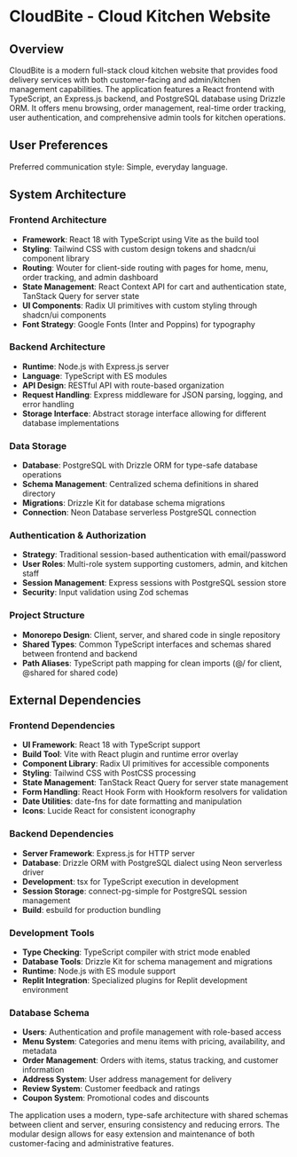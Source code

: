 # CloudBite - Cloud Kitchen Website

## Overview

CloudBite is a modern full-stack cloud kitchen website that provides food delivery services with both customer-facing and admin/kitchen management capabilities. The application features a React frontend with TypeScript, an Express.js backend, and PostgreSQL database using Drizzle ORM. It offers menu browsing, order management, real-time order tracking, user authentication, and comprehensive admin tools for kitchen operations.

## User Preferences

Preferred communication style: Simple, everyday language.

## System Architecture

### Frontend Architecture
- **Framework**: React 18 with TypeScript using Vite as the build tool
- **Styling**: Tailwind CSS with custom design tokens and shadcn/ui component library
- **Routing**: Wouter for client-side routing with pages for home, menu, order tracking, and admin dashboard
- **State Management**: React Context API for cart and authentication state, TanStack Query for server state
- **UI Components**: Radix UI primitives with custom styling through shadcn/ui components
- **Font Strategy**: Google Fonts (Inter and Poppins) for typography

### Backend Architecture
- **Runtime**: Node.js with Express.js server
- **Language**: TypeScript with ES modules
- **API Design**: RESTful API with route-based organization
- **Request Handling**: Express middleware for JSON parsing, logging, and error handling
- **Storage Interface**: Abstract storage interface allowing for different database implementations

### Data Storage
- **Database**: PostgreSQL with Drizzle ORM for type-safe database operations
- **Schema Management**: Centralized schema definitions in shared directory
- **Migrations**: Drizzle Kit for database schema migrations
- **Connection**: Neon Database serverless PostgreSQL connection

### Authentication & Authorization
- **Strategy**: Traditional session-based authentication with email/password
- **User Roles**: Multi-role system supporting customers, admin, and kitchen staff
- **Session Management**: Express sessions with PostgreSQL session store
- **Security**: Input validation using Zod schemas

### Project Structure
- **Monorepo Design**: Client, server, and shared code in single repository
- **Shared Types**: Common TypeScript interfaces and schemas shared between frontend and backend
- **Path Aliases**: TypeScript path mapping for clean imports (@/ for client, @shared for shared code)

## External Dependencies

### Frontend Dependencies
- **UI Framework**: React 18 with TypeScript support
- **Build Tool**: Vite with React plugin and runtime error overlay
- **Component Library**: Radix UI primitives for accessible components
- **Styling**: Tailwind CSS with PostCSS processing
- **State Management**: TanStack React Query for server state management
- **Form Handling**: React Hook Form with Hookform resolvers for validation
- **Date Utilities**: date-fns for date formatting and manipulation
- **Icons**: Lucide React for consistent iconography

### Backend Dependencies
- **Server Framework**: Express.js for HTTP server
- **Database**: Drizzle ORM with PostgreSQL dialect using Neon serverless driver
- **Development**: tsx for TypeScript execution in development
- **Session Storage**: connect-pg-simple for PostgreSQL session management
- **Build**: esbuild for production bundling

### Development Tools
- **Type Checking**: TypeScript compiler with strict mode enabled
- **Database Tools**: Drizzle Kit for schema management and migrations
- **Runtime**: Node.js with ES module support
- **Replit Integration**: Specialized plugins for Replit development environment

### Database Schema
- **Users**: Authentication and profile management with role-based access
- **Menu System**: Categories and menu items with pricing, availability, and metadata
- **Order Management**: Orders with items, status tracking, and customer information
- **Address System**: User address management for delivery
- **Review System**: Customer feedback and ratings
- **Coupon System**: Promotional codes and discounts

The application uses a modern, type-safe architecture with shared schemas between client and server, ensuring consistency and reducing errors. The modular design allows for easy extension and maintenance of both customer-facing and administrative features.